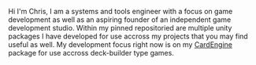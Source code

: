 Hi I'm Chris, I am a systems and tools engineer with a focus on game development as well as an aspiring founder of an independent game development studio. Within my pinned repositoried are multiple unity packages I have developed for use accross my projects that you may find useful as well. My development focus right now is on my [CardEngine](https://github.com/cmwedin/CardEngine) package for use accross deck-builder type games. 

<!---
cmwedin/cmwedin is a ✨ special ✨ repository because its `README.md` (this file) appears on your GitHub profile.
You can click the Preview link to take a look at your changes.
--->
